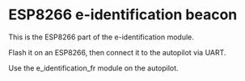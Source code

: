 ESP8266 e-identification beacon
================================

This is the ESP8266 part of the e-identification module.

Flash it on an ESP8266, then connect it to the autopilot via UART.

Use the e_identification_fr module on the autopilot.

